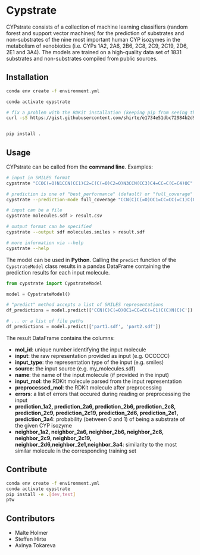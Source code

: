 # Cypstrate

CYPstrate consists of a collection of machine learning classifiers (random forest and
support vector machines) for the prediction of substrates and non-substrates of the nine
most important human CYP isozymes in the metabolism of xenobiotics (i.e. CYPs 1A2, 2A6,
2B6, 2C8, 2C9, 2C19, 2D6, 2E1 and 3A4). The models are trained on a high-quality data
set of 1831 substrates and non-substrates compiled from public sources.

## Installation

```bash
conda env create -f environment.yml

conda activate cypstrate

# fix a problem with the RDKit installation (keeping pip from seeing the conda-installed RDKit)
curl -sS https://gist.githubusercontent.com/shirte/e1734e51dbc72984b2d918a71b68c25b/raw/ae4afece11980f5d7da9e7668a651abe349c357a/rdkit_installation_fix.sh | bash -s cypstrate


pip install .
```

## Usage

CYPstrate can be called from the **command line**. Examples:

```bash
# input in SMILES format
cypstrate "CCOC(=O)N1CCN(CC1)C2=C(C(=O)C2=O)N3CCN(CC3)C4=CC=C(C=C4)OC"

# prediction is one of "best_performance" (default) or "full_coverage"
cypstrate --prediction-mode full_coverage "CCN(C)C(=O)OC1=CC=CC(=C1)C(C)N(C)C"

# input can be a file
cypstrate molecules.sdf > result.csv

# output format can be specified
cypstrate --output sdf molecules.smiles > result.sdf

# more information via --help
cypstrate --help
```

The model can be used in **Python**. Calling the ```predict``` function of the 
```CypstrateModel``` class results in a pandas DataFrame containing the prediction 
results for each input molecule.

```python
from cypstrate import CypstrateModel

model = CypstrateModel()

# "predict" method accepts a list of SMILES representations
df_predictions = model.predict(['CCN(C)C(=O)OC1=CC=CC(=C1)C(C)N(C)C'])

# ... or a list of file paths
df_predictions = model.predict(['part1.sdf', 'part2.sdf'])
```

The result DataFrame contains the columns:
* **mol_id**: unique number identifying the input molecule
* **input**: the raw representation provided as input (e.g. OCCCCC)
* **input_type**: the representation type of the input (e.g. smiles)
* **source**: the input source (e.g. my_molecules.sdf)
* **name**: the name of the input molecule (if provided in the input)
* **input_mol**: the RDKit molecule parsed from the input representation
* **preprocessed_mol**: the RDKit molecule after preprocessing
* **errors**: a list of errors that occured during reading or preprocessing the input
* **prediction_1a2, prediction_2a6, prediction_2b6, prediction_2c8, prediction_2c9, 
prediction_2c19, prediction_2d6, prediction_2e1, prediction_3a4**: probability (between 
0 and 1) of being a substrate of the given CYP isozyme
* **neighbor_1a2, neighbor_2a6, neighbor_2b6, neighbor_2c8, neighbor_2c9, 
neighbor_2c19, neighbor_2d6,neighbor_2e1,neighbor_3a4**: similarity to the most similar 
molecule in the corresponding training set


## Contribute

```bash
conda env create -f environment.yml
conda activate cypstrate
pip install -e .[dev,test]
ptw
```


## Contributors

* Malte Holmer
* Steffen Hirte
* Axinya Tokareva
